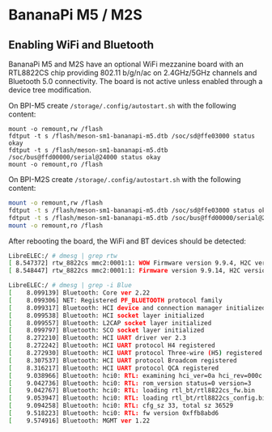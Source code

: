 # BananaPi M5 / M2S

## Enabling WiFi and Bluetooth

BananaPi M5 and M2S have an optional WiFi mezzanine board with an RTL8822CS chip providing 802.11 b/g/n/ac on 2.4GHz/5GHz channels and Bluetooth 5.0 connectivity. The board is not active unless enabled through a device tree modification.

On BPI-M5 create `/storage/.config/autostart.sh` with the following content:

```shell
mount -o remount,rw /flash
fdtput -t s /flash/meson-sm1-bananapi-m5.dtb /soc/sd@ffe03000 status okay
fdtput -t s /flash/meson-sm1-bananapi-m5.dtb /soc/bus@ffd00000/serial@24000 status okay
mount -o remount,ro /flash
```

On BPI-M2S create `/storage/.config/autostart.sh` with the following content:

```sh
mount -o remount,rw /flash
fdtput -t s /flash/meson-sm1-bananapi-m5.dtb /soc/sd@ffe03000 status okay
fdtput -t s /flash/meson-sm1-bananapi-m5.dtb /soc/bus@ffd00000/serial@24000 status okay
mount -o remount,ro /flash
```

After rebooting the board, the WiFi and BT devices should be detected:

```bash
LibreELEC:/ # dmesg | grep rtw
[ 8.547372] rtw_8822cs mmc2:0001:1: WOW Firmware version 9.9.4, H2C version 15
[ 8.548447] rtw_8822cs mmc2:0001:1: Firmware version 9.9.14, H2C version 15

LibreELEC:/ # dmesg | grep -i Blue
[    8.099139] Bluetooth: Core ver 2.22
[    8.099306] NET: Registered PF_BLUETOOTH protocol family
[    8.099317] Bluetooth: HCI device and connection manager initialized
[    8.099538] Bluetooth: HCI socket layer initialized
[    8.099557] Bluetooth: L2CAP socket layer initialized
[    8.099797] Bluetooth: SCO socket layer initialized
[    8.272210] Bluetooth: HCI UART driver ver 2.3
[    8.272242] Bluetooth: HCI UART protocol H4 registered
[    8.272930] Bluetooth: HCI UART protocol Three-wire (H5) registered
[    8.307537] Bluetooth: HCI UART protocol Broadcom registered
[    8.316217] Bluetooth: HCI UART protocol QCA registered
[    9.038966] Bluetooth: hci0: RTL: examining hci_ver=0a hci_rev=000c lmp_ver=0a lmp_subver=8822
[    9.042736] Bluetooth: hci0: RTL: rom_version status=0 version=3
[    9.042767] Bluetooth: hci0: RTL: loading rtl_bt/rtl8822cs_fw.bin
[    9.053947] Bluetooth: hci0: RTL: loading rtl_bt/rtl8822cs_config.bin
[    9.094258] Bluetooth: hci0: RTL: cfg_sz 33, total sz 36529
[    9.518223] Bluetooth: hci0: RTL: fw version 0xffb8abd6
[    9.574916] Bluetooth: MGMT ver 1.22
```
